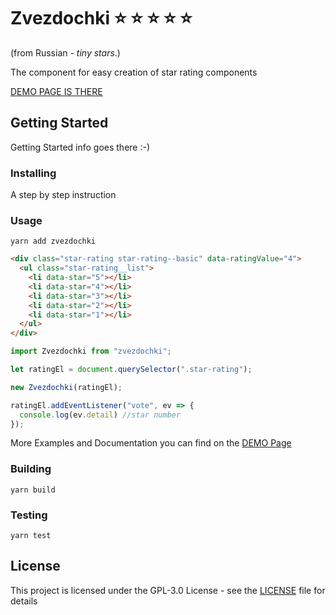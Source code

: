 # Zvezdochki :star: :star: :star: :star: :star:
 (from Russian - _tiny stars_.)

The component for easy creation of star rating components 

[DEMO PAGE IS THERE](https://pcvg.github.io/zvezdochki/)

## Getting Started

Getting Started info goes there :-)

### Installing

A step by step instruction

### Usage

```
yarn add zvezdochki
```

```html
<div class="star-rating star-rating--basic" data-ratingValue="4">
  <ul class="star-rating__list">
    <li data-star="5"></li>
    <li data-star="4"></li>
    <li data-star="3"></li>
    <li data-star="2"></li>
    <li data-star="1"></li>
  </ul>
</div>
```

```javascript
import Zvezdochki from "zvezdochki";

let ratingEl = document.querySelector(".star-rating");

new Zvezdochki(ratingEl);

ratingEl.addEventListener("vote", ev => {
  console.log(ev.detail) //star number
});
```

More Examples and Documentation you can find on the [DEMO Page](https://pcvg.github.io/zvezdochki/)

### Building

```yarn build```


### Testing

```yarn test```

## License

This project is licensed under the GPL-3.0 License - see the [LICENSE](LICENSE.md) file for details
